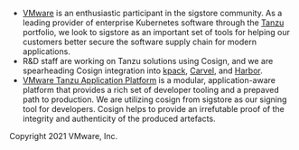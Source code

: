 * [VMware](https://www.vmware.com/) is an enthusiastic participant in the sigstore community. As a leading provider of enterprise Kubernetes software through the [Tanzu](https://tanzu.vmware.com/) portfolio, we look to sigstore as an important set of tools for helping our customers better secure the software supply chain for modern applications.
* R&D staff are working on Tanzu solutions using Cosign, and we are spearheading Cosign integration into [kpack](https://github.com/pivotal/kpack), [Carvel](https://carvel.dev/), and [Harbor](https://goharbor.io/).
* [VMware Tanzu Application Platform](https://tanzu.vmware.com/application-platform) is a modular, application-aware platform that provides a rich set of developer tooling and a prepaved path to production. We are utilizing cosign from sigstore as our signing tool for developers. Cosign helps to provide an irrefutable proof of the integrity and authenticity of the produced artefacts.

Copyright 2021 VMware, Inc. 
